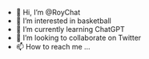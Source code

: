 - 👋 Hi, I’m @RoyChat
- 👀 I’m interested in basketball
- 🌱 I’m currently learning ChatGPT
- 💞️ I’m looking to collaborate on Twitter
- 📫 How to reach me ...

<!---
RoyChat/RoyChat is a ✨ special ✨ repository because its `README.md` (this file) appears on your GitHub profile.
You can click the Preview link to take a look at your changes.
--->
